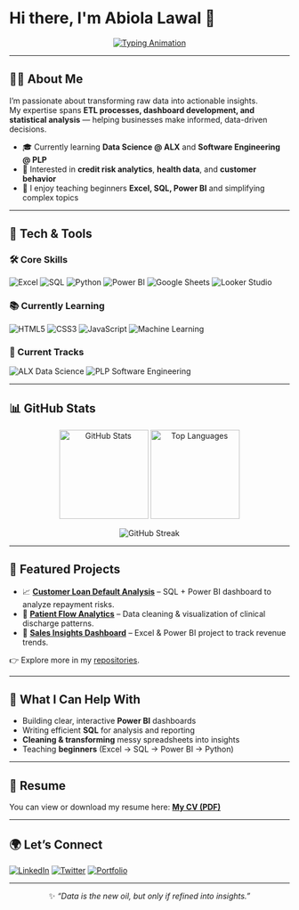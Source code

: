# Hi there, I'm Abiola Lawal 👋

<p align="center">
  <a href="https://github.com/abiolalawal14">
    <img src="https://readme-typing-svg.herokuapp.com?size=25&duration=4000&pause=800&color=F75C7E&center=true&vCenter=true&width=700&lines=Data+Analyst;Data+Science+Enthusiast;SQL+%7C+Python+%7C+Power+BI;Learning+Machine+Learning+%26+Web+Dev;Turning+Data+into+Insights" alt="Typing Animation" />
  </a>
</p>

---

## 👨‍💻 About Me
I’m passionate about transforming raw data into actionable insights.  
My expertise spans **ETL processes, dashboard development, and statistical analysis** — helping businesses make informed, data-driven decisions.

- 🎓 Currently learning **Data Science @ ALX** and **Software Engineering @ PLP**
- 🧠 Interested in **credit risk analytics**, **health data**, and **customer behavior**
- 💬 I enjoy teaching beginners **Excel, SQL, Power BI** and simplifying complex topics

---

## 🔧 Tech & Tools

### 🛠 Core Skills
![Excel](https://img.shields.io/badge/Excel-217346?style=for-the-badge&logo=microsoft-excel&logoColor=white)
![SQL](https://img.shields.io/badge/SQL-003B57?style=for-the-badge&logo=postgresql&logoColor=white)
![Python](https://img.shields.io/badge/Python-3776AB?style=for-the-badge&logo=python&logoColor=white)
![Power BI](https://img.shields.io/badge/PowerBI-F2C811?style=for-the-badge&logo=powerbi&logoColor=black)
![Google Sheets](https://img.shields.io/badge/Sheets-34A853?style=for-the-badge&logo=google-sheets&logoColor=white)
![Looker Studio](https://img.shields.io/badge/Looker%20Studio-4285F4?style=for-the-badge&logo=looker&logoColor=white)

### 📚 Currently Learning
![HTML5](https://img.shields.io/badge/HTML5-E34F26?style=for-the-badge&logo=html5&logoColor=white)
![CSS3](https://img.shields.io/badge/CSS3-1572B6?style=for-the-badge&logo=css3&logoColor=white)
![JavaScript](https://img.shields.io/badge/JavaScript-F7DF1E?style=for-the-badge&logo=javascript&logoColor=black)
![Machine Learning](https://img.shields.io/badge/Machine%20Learning-102230?style=for-the-badge&logo=tensorflow&logoColor=orange)

### 🎒 Current Tracks
![ALX Data Science](https://img.shields.io/badge/ALX-Data%20Science-red?style=for-the-badge)
![PLP Software Engineering](https://img.shields.io/badge/PLP-Software%20Engineering-blue?style=for-the-badge)

---

## 📊 GitHub Stats
<p align="center">
  <img src="https://github-readme-stats.vercel.app/api?username=abiolalawal14&show_icons=true&theme=radical" alt="GitHub Stats" height="160" />
  <img src="https://github-readme-stats.vercel.app/api/top-langs/?username=abiolalawal14&layout=compact&theme=radical" alt="Top Languages" height="160" />
</p>
<p align="center">
  <img src="https://streak-stats.demolab.com?user=abiolalawal14&theme=radical" alt="GitHub Streak" />
</p>

---

## 📂 Featured Projects
- 📈 **[Customer Loan Default Analysis](#)** – SQL + Power BI dashboard to analyze repayment risks.  
- 🏥 **[Patient Flow Analytics](#)** – Data cleaning & visualization of clinical discharge patterns.  
- 🛒 **[Sales Insights Dashboard](#)** – Excel & Power BI project to track revenue trends.  

👉 Explore more in my [repositories](https://github.com/abiolalawal14?tab=repositories).

---

## 🧰 What I Can Help With
- Building clear, interactive **Power BI** dashboards  
- Writing efficient **SQL** for analysis and reporting  
- **Cleaning & transforming** messy spreadsheets into insights  
- Teaching **beginners** (Excel → SQL → Power BI → Python)

---

## 📄 Resume
You can view or download my resume here: **[My CV (PDF)](https://YOUR-CV-LINK.com)**

---

## 🌍 Let’s Connect
[![LinkedIn](https://img.shields.io/badge/LinkedIn-0A66C2?style=for-the-badge&logo=linkedin&logoColor=white)](https://www.linkedin.com/in/abiola-lawal-abdulrafiu)
[![Twitter](https://img.shields.io/badge/Twitter-1DA1F2?style=for-the-badge&logo=twitter&logoColor=white)](https://x.com/amabi120)
[![Portfolio](https://img.shields.io/badge/Portfolio-000000?style=for-the-badge&logo=github&logoColor=white)](https://YOURPORTFOLIOLINK)

---

<p align="center">✨ <i>“Data is the new oil, but only if refined into insights.”</i></p>
